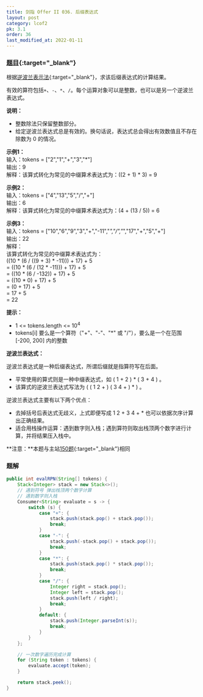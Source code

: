 ```yaml
---
title: 剑指 Offer II 036. 后缀表达式
layout: post
category: lcof2
pk: 3.1
order: 36
last_modified_at: 2022-01-11
---
```


### [题目](https://leetcode-cn.com/problems/8Zf90G/){:target="_blank"}

根据[逆波兰表示法](https://baike.baidu.com/item/%E9%80%86%E6%B3%A2%E5%85%B0%E5%BC%8F/128437){:target="_blank"}，求该后缀表达式的计算结果。

有效的算符包括`+`、`-`、`*`、`/`。每个运算对象可以是整数，也可以是另一个逆波兰表达式。

**说明：**
- 整数除法只保留整数部分。
- 给定逆波兰表达式总是有效的。换句话说，表达式总会得出有效数值且不存在除数为 0 的情况。


**示例1：**  
输入：tokens = ["2","1","+","3","*"]  
输出：9  
解释：该算式转化为常见的中缀算术表达式为：((2 + 1) * 3) = 9

**示例2：**  
输入：tokens = ["4","13","5","/","+"]  
输出：6  
解释：该算式转化为常见的中缀算术表达式为：(4 + (13 / 5)) = 6

**示例3：**  
输入：tokens = ["10","6","9","3","+","-11","*","/","*","17","+","5","+"]  
输出：22  
解释：  
该算式转化为常见的中缀算术表达式为：  
((10 * (6 / ((9 + 3) * -11))) + 17) + 5  
= ((10 * (6 / (12 * -11))) + 17) + 5  
= ((10 * (6 / -132)) + 17) + 5  
= ((10 * 0) + 17) + 5  
= (0 + 17) + 5  
= 17 + 5  
= 22

**提示：**
- 1 <= tokens.length <= 10<sup>4</sup>
- tokens[i] 要么是一个算符（"+"、"-"、"*" 或 "/"），要么是一个在范围 [-200, 200] 内的整数

**逆波兰表达式：**

逆波兰表达式是一种后缀表达式，所谓后缀就是指算符写在后面。

- 平常使用的算式则是一种中缀表达式，如 ( 1 + 2 ) * ( 3 + 4 ) 。
- 该算式的逆波兰表达式写法为 ( ( 1 2 + ) ( 3 4 + ) * ) 。

逆波兰表达式主要有以下两个优点：

- 去掉括号后表达式无歧义，上式即便写成 1 2 + 3 4 + * 也可以依据次序计算出正确结果。
- 适合用栈操作运算：遇到数字则入栈；遇到算符则取出栈顶两个数字进行计算，并将结果压入栈中。

**注意：**本题与主站[150题](https://leetcode-cn.com/problems/evaluate-reverse-polish-notation/){:target="_blank"}相同

### 题解

```java
public int evalRPN(String[] tokens) {
    Stack<Integer> stack = new Stack<>();
    // 遇到符号 弹出栈顶两个数字计算
    // 遇到数字则入栈
    Consumer<String> evaluate = s -> {
        switch (s) {
            case "+": {
                stack.push(stack.pop() + stack.pop());
                break;
            }
            case "-": {
                stack.push(-stack.pop() + stack.pop());
                break;
            }
            case "*": {
                stack.push(stack.pop() * stack.pop());
                break;
            }
            case "/": {
                Integer right = stack.pop();
                Integer left = stack.pop();
                stack.push(left / right);
                break;
            }
            default: {
                stack.push(Integer.parseInt(s));
                break;
            }
        }
    };

    // 一次数字遍历完成计算
    for (String token : tokens) {
        evaluate.accept(token);
    }

    return stack.peek();
}
```